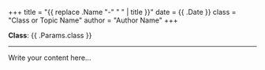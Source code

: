 +++
title = "{{ replace .Name "-" " " | title }}"
date = {{ .Date }}
class = "Class or Topic Name"
author = "Author Name"
+++

**Class**: {{ .Params.class }}

---

Write your content here...
